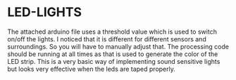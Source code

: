 # LED-LIGHTS

The attached arduino file uses a threshold value which is used to switch on/off the lights. I noticed that it is different for different sensors and surroundings. So you will have to manually adjust that. The processing code should be running at all times as that is used to generate the color of the LED strip. This is a very basic way of implementing sound sensitive lights but looks very effective when the leds are taped properly.

